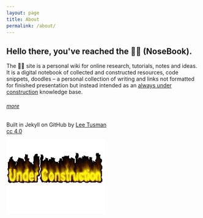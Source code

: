 ```yaml
---
layout: page
title: About
permalink: /about/
---
```

## Hello there, you've reached the 👃📓 (NoseBook).

The 👃📓 site is a personal wiki for online research, tutorials, notes and ideas. It is a digital notebook of collected and constructed resources, code snippets, doodles – a personal collection of writing and links not formatted for finished presentation but instead intended as an <a href="http://www.textfiles.com/underconstruction/">always under construction</a> knowledge base.

###### [more](http://leetusman.com/nosebook/art/programming/2017/09/01/start-digital-sketchbook.html)

Built in Jekyll on GitHub by [Lee Tusman](http://leetusman.com)  
<a href="https://creativecommons.org/licenses/by/4.0/">cc 4.0</a>

![](/images/construction.gif)
